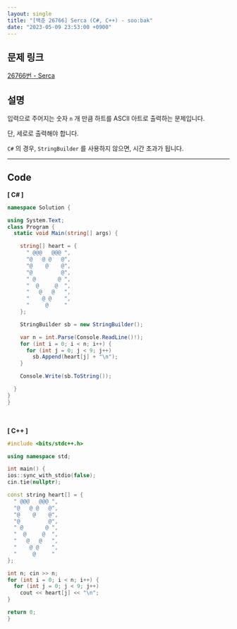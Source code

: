 ```yaml
---
layout: single
title: "[백준 26766] Serca (C#, C++) - soo:bak"
date: "2023-05-09 23:53:00 +0900"
---
```


## 문제 링크
  [26766번 - Serca](https://www.acmicpc.net/problem/26766)

## 설명
입력으로 주어지는 숫자 `n` 개 만큼 하트를 ASCII 아트로 출력하는 문제입니다. <br>

단, 세로로 출력해야 합니다. <br>

`C#` 의 경우, `StringBuilder` 를 사용하지 않으면, 시간 초과가 됩니다. <br>

- - -

## Code
<b>[ C# ] </b>
<br>

  ```c#
namespace Solution {

  using System.Text;
  class Program {
    static void Main(string[] args) {

      string[] heart = {
        " @@@   @@@ ",
        "@   @ @   @",
        "@    @    @",
        "@         @",
        " @       @ ",
        "  @     @  ",
        "   @   @   ",
        "    @ @    ",
        "     @     "
      };

      StringBuilder sb = new StringBuilder();

      var n = int.Parse(Console.ReadLine()!);
      for (int i = 0; i < n; i++) {
        for (int j = 0; j < 9; j++)
          sb.Append(heart[j] + "\n");
      }

      Console.Write(sb.ToString());

    }
  }
}
  ```
<br><br>
<b>[ C++ ] </b>
<br>

  ```c++
#include <bits/stdc++.h>

using namespace std;

int main() {
  ios::sync_with_stdio(false);
  cin.tie(nullptr);

  const string heart[] = {
    " @@@   @@@ ",
    "@   @ @   @",
    "@    @    @",
    "@         @",
    " @       @ ",
    "  @     @  ",
    "   @   @   ",
    "    @ @    ",
    "     @     "
  };

  int n; cin >> n;
  for (int i = 0; i < n; i++) {
    for (int j = 0; j < 9; j++)
      cout << heart[j] << "\n";
  }

  return 0;
}
  ```
